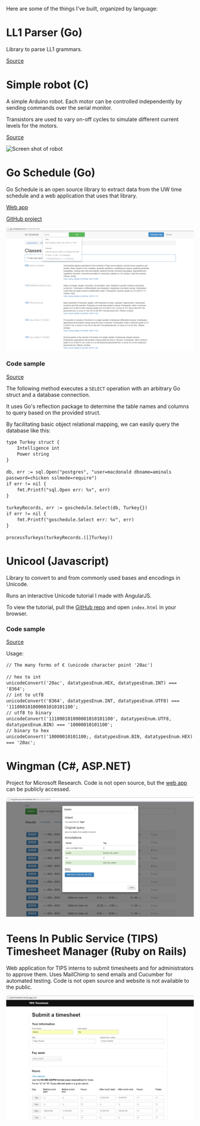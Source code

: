Here are some of the things I've built, organized by language:

# LL1 Parser (Go)

Library to parse LL1 grammars.

[Source](https://bitbucket.org/kvu787/ll1)

# Simple robot (C)

A simple Arduino robot. Each motor can be controlled independently by sending commands over the serial monitor.

Transistors are used to vary on-off cycles to simulate different current levels for the motors.

[Source](https://bitbucket.org/kvu787/robot)

![Screen shot of robot](https://raw.githubusercontent.com/kvu787/portfolio/master/images/robot.png)

# Go Schedule (Go)

Go Schedule is an open source library to extract data from the UW time schedule and a web application that uses that library. 

[Web app](http://go-schedule.com/)

[GitHub project](https://github.com/kvu787/goschedule/)


![Screen shot of GoSchedule](https://raw.githubusercontent.com/kvu787/portfolio/master/images/goschedule.png)

### Code sample

[Source](https://github.com/kvu787/goschedule/blob/master/lib/database.go)

The following method executes a `SELECT` operation with an arbitrary Go struct and a database connection. 

It uses Go's reflection package to determine the table names and columns to query based on the provided struct.

By facilitating basic object relational mapping, we can easily query the database like this:

	type Turkey struct {
		Intelligence int
		Power string
	}

	db, err := sql.Open("postgres", "user=macdonald dbname=aminals password=chicken sslmode=require")
	if err != nil {
		fmt.Printf("sql.Open err: %v", err)
	}

	turkeyRecords, err := goschedule.Select(db, Turkey{})
	if err != nil {
		fmt.Printf("goschedule.Select err: %v", err)
	}
	
	processTurkeys(turkeyRecords.([]Turkey))

# Unicool (Javascript)

Library to convert to and from commonly used bases and encodings in Unicode.

Runs an interactive Unicode tutorial I made with AngularJS. 

To view the tutorial, pull the [GitHub repo](https://github.com/kvu787/unicool) and open `index.html` in your browser.

### Code sample

[Source](https://github.com/kvu787/unicool/blob/master/unicode.js)

Usage:

	// The many forms of € (unicode character point '20ac')

	// hex to int 
	unicodeConvert('20ac', datatypesEnum.HEX, datatypesEnum.INT) === '8364';
	// int to utf8
	unicodeConvert('8364', datatypesEnum.INT, datatypesEnum.UTF8) === '111000101000001010101100';
	// utf8 to binary
	unicodeConvert('111000101000001010101100', datatypesEnum.UTF8, datatypesEnum.BIN) === '10000010101100';
	// binary to hex
	unicodeConvert('10000010101100;, datatypesEnum.BIN, datatypesEnum.HEX) === '20ac';

# Wingman (C#, ASP.NET)

Project for Microsoft Research. Code is not open source, but the [web app](http://wingman.azurewebsites.net/) can be publicly accessed.

![Screen shot of Wingman](https://raw.githubusercontent.com/kvu787/portfolio/master/images/wingman.png)

# Teens In Public Service (TIPS) Timesheet Manager (Ruby on Rails)

Web application for TIPS interns to submit timesheets and for administrators to approve them. 
Uses MailChimp to send emails and Cucumber for automated testing.
Code is not open source and website is not available to the public.

![Screen shot of TIPS timesheet manager](https://raw.githubusercontent.com/kvu787/portfolio/master/images/tips.png)